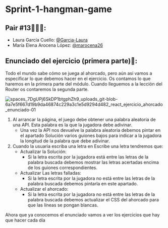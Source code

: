 # Sprint-1-hangman-game

## Pair #13👩🏻‍💻:

- Laura García Cuello: [@Garcia-Laura](https://github.com/Garcia-Laura)
- María Elena Arocena López: [@marocena26](https://github.com/marocena26)

## Enunciado del ejercicio (primera parte)📝:
Todo el mundo sabe cómo se juega al ahorcado, pero aún así vamos a especificar lo que debemos hacer en el ejercicio. Os contamos lo que haremos en la primera parte del módulo. Cuando lleguemos a la lección del Router os contaremos la segunda parte.

![spaces_7DgUPj6SkDP1btgphZh9_uploads_git-blob-6a7e5f667d19b9da46874c229a3c1e5d9294d482_react_ejercicio_ahorcado_enunciado-01](https://user-images.githubusercontent.com/113302094/203525700-ea0c0a1d-9ce5-411a-98ee-a2d7ce2b274d.gif)

1. Al arrancar la página, el juego debe obtener una palabra aleatoria de una API. Esta palabra es la que la jugadora debe adivinar.
    - Una vez la API nos devuelve la palabra aleatoria debemos pintar en el apartado Solución varios guiones bajos para indicar a la jugadora la longitud de la palabra
    que debe adivinar.
2. Cuando la usuaria escriba una letra en Escribe una letra tendremos que:
    - Actualizar la Solución:
      - Si la letra escrita por la jugadora está entre las letras de la palabra buscada debemos mostrar las letras acertadas encima de los guiones
    correspondientes.
    - Actualizar Las letras falladas:
      - Si la letra escrita por la jugadora no está entre las letras de la palabra buscada debemos pintarla en este apartado.
    - Actualizar el ahorcado:
      - Si la letra escrita por la jugadora no está entre las letras de la palabra buscada debemos actualizar el CSS del ahorcado para que las líneas se pongan blancas.
            
Ahora que ya conocemos el enunciado vamos a ver los ejercicios que hay que hacer cada día
